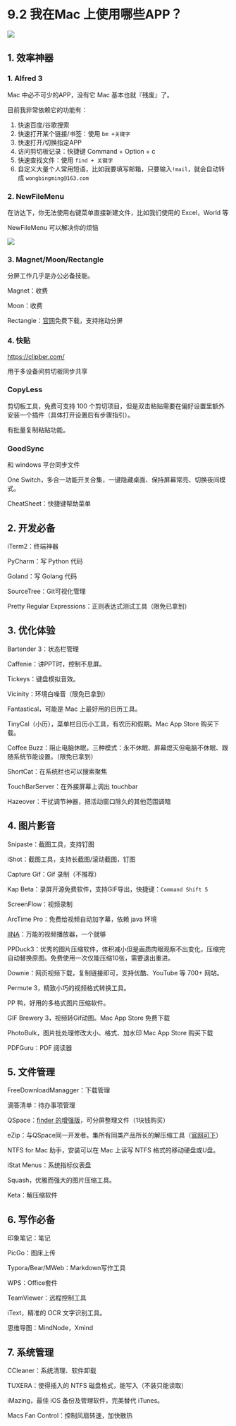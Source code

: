 # 9.2 我在Mac 上使用哪些APP？

![](http://image.iswbm.com/20200602135014.png)

## 1. 效率神器

### 1. Alfred 3

Mac 中必不可少的APP，没有它 Mac 基本也就『残废』了。

目前我非常依赖它的功能有：

1. 快速百度/谷歌搜索
2. 快速打开某个链接/书签：使用 `bm +关键字`
3. 快速打开/切换指定APP
4. 访问剪切板记录：快捷键 Command + Option + c
5. 快速查找文件：使用 `find + 关键字`
6. 自定义大量个人常用短语，比如我要填写邮箱，只要输入`!mail`，就会自动转成 `wongbingming@163.com`



### 2. NewFileMenu

在访达下，你无法使用右键菜单直接新建文件，比如我们使用的 Excel，World 等

NewFileMenu 可以解决你的烦恼

![](http://image.iswbm.com/image-20200524183640630.png)



### 3. Magnet/Moon/Rectangle

分屏工作几乎是办公必备技能。

Magnet：收费

Moon：收费

Rectangle：[官网](https://rectangleapp.com)免费下载，支持拖动分屏



### 4. 快贴

https://clipber.com/

用于多设备间剪切板同步共享

### CopyLess

剪切板工具，免费可支持 100 个剪切项目，但是双击粘贴需要在偏好设置里额外安装一个插件（具体打开设置后有步骤指引）。

有批量复制粘贴功能。

### GoodSync

和 windows 平台同步文件

One Switch，多合一功能开关合集，一键隐藏桌面、保持屏幕常亮、切换夜间模式。

CheatSheet：快捷键帮助菜单

## 2. 开发必备

iTerm2：终端神器

PyCharm：写 Python 代码

Goland：写 Golang 代码

SourceTree：Git可视化管理

Pretty Regular Expressions：正则表达式测试工具（限免已拿到）



## 3. 优化体验

Bartender 3：状态栏管理

Caffenie：讲PPT时，控制不息屏。

Tickeys：键盘模拟音效。

Vicinity：环境白噪音（限免已拿到）

Fantastical，可能是 Mac 上最好用的日历工具。

TinyCal（小历），菜单栏日历小工具，有农历和假期。Mac App Store 购买下载。

Coffee Buzz：阻止电脑休眠，三种模式：永不休眠、屏幕熄灭但电脑不休眠、跟随系统节能设置。（限免已拿到）

ShortCat：在系统栏也可以搜索聚焦

TouchBarServer：在外接屏幕上调出 touchbar

Hazeover：干扰调节神器，把活动窗口除久的其他范围调暗

## 4. 图片影音

Snipaste：截图工具，支持钉图

iShot：截图工具，支持长截图/滚动截图，钉图

Capture Gif：Gif 录制（不推荐）

Kap Beta：录屏开源免费软件，支持GIF导出，快捷键：`Command Shift 5`

ScreenFlow：视频录制

ArcTime Pro：免费给视频自动加字幕，依赖 java 环境

[IINA](https://iina.io/)：万能的视频播放器，一个就够

PPDuck3：优秀的图片压缩软件，体积减小但是画质肉眼观察不出变化，压缩完自动替换原图。免费使用一次仅能压缩10张，需要退出重进。

Downie：网页视频下载，复制链接即可，支持优酷、YouTube 等 700+ 网站。

Permute 3，精致小巧的视频格式转换工具。

PP 鸭，好用的多格式图片压缩软件。

GIF Brewery 3，视频转Gif动图。Mac App Store 免费下载

PhotoBulk，图片批处理修改大小、格式、加水印 Mac App Store 购买下载

PDFGuru：PDF 阅读器



## 5. 文件管理

FreeDownloadManagger：下载管理

滴答清单：待办事项管理

QSpace：[finder 的增强版](https://mp.weixin.qq.com/s/BRBZZfx0bGc8X8WueS37Xg)，可分屏整理文件（1块钱购买）

eZip：与QSpace同一开发者。集所有同类产品所长的解压缩工具（[官网可下](https://ezip.awehunt.com/)）

NTFS for Mac 助手，安装可以在 Mac 上读写 NTFS 格式的移动硬盘或U盘。

iStat Menus：系统指标仪表盘

Squash，优雅而强大的图片压缩工具。

Keta：解压缩软件

## 6. 写作必备

印象笔记：笔记

PicGo：图床上传

Typora/Bear/MWeb：Markdown写作工具

WPS：Office套件

TeamViewer：远程控制工具

iText，精准的 OCR 文字识别工具。

思维导图：MindNode，Xmind

## 7. 系统管理

CCleaner：系统清理、软件卸载

TUXERA：使得插入的 NTFS 磁盘格式，能写入（不装只能读取）

iMazing，最佳 iOS 备份及管理软件，完美替代 iTunes。

Macs Fan Control：控制风扇转速，加快散热





